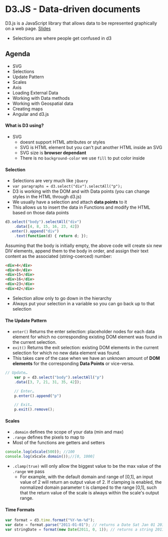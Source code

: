 # D3.JS - Data-driven documents
D3.js is a JavaScript library that allows data to be represented graphically on a web page. 
[Slides](http://yonet.github.io/d3-codeclass/#/)

* Selections are where people get confused in d3

## Agenda
* SVG
* Selections
* Update Pattern
* Scales
* Axis
* Loading External Data
* Working with Data methods
* Working with Geospatial data
* Creating maps
* Angular and d3.js


#### What is D3 using?
* SVG
    * doesnt support HTML attributes or styles
    * SVG is HTML element but you can't put another HTML inside an SVG
    * SVG size is **browser dependant**
    * There is no `background-color` we use `fill` to put color inside

#### Selection
* Selections are very much like `jQuery`
* `var paragraphs = d3.select("div").selectAll("p");` 
* D3 is working with the DOM and with Data points (you can change styles in the HTML through d3.js)
* We usually have a selection and attach **data points** to it
* This allows us to insert the data in Functions and modify the HTML based on those data points

```JavaScript
d3.select("body").selectAll("div")
    .data([4, 8, 15, 16, 23, 42])
  .enter().append("div")
    .text(function(d) { return d; });
```
Assuming that the body is initially empty, the above code will create six new DIV elements, append them to the body in order, and assign their text content as the associated (string-coerced) number:
```HTML
<div>4</div>
<div>8</div>
<div>15</div>
<div>16</div>
<div>23</div>
<div>42</div>
```

* Selection allow only to go down in the hierarchy
* Always put your selection in a variable so you can go back up to that selection

#### The Update Pattern
* `enter()` Returns the enter selection: placeholder nodes for each data element for which no corresponding existing DOM element was found in the current selection.
* `exit()` Returns the exit selection: existing DOM elements in the current selection for which no new data element was found.
* This takes care of the case when we have an unknown amount of **DOM elements** for the corresponding **Data Points** or vice-versa.

``` JavaScript
// Update…
    var p = d3.select("body").selectAll("p")
    .data([3, 7, 21, 31, 35, 42]);

    // Enter…
    p.enter().append("p")

    // Exit…
    p.exit().remove();
```

#### Scales
* `.domain` defines the scope of your data (min and max)
* `.range` defines the pixels to map to
* Most of the functions are getters and setters
```JavaScript
console.log(xScale(500)); //100
console.log(xScale.domain());//[0, 1000]
```

* `.clamp(true)` will only allow the biggest value to be the max value of the `.range` we pass
    * For example, with the default domain and range of [0,1], an input value of 2 will return an output value of 2. If clamping is enabled, the normalized domain parameter t is clamped to the range [0,1], such that the return value of the scale is always within the scale's output range.

#### Time Formats
```JavaScript
var format = d3.time.format("%Y-%m-%d");
var date = format.parse("2011-01-01"); // returns a Date Sat Jan 01 2011 00:00:00 GMT-0800 (PST)
var stringDate = format(new Date(2011, 0, 1)); // returns a string 2011-01-01

```
















